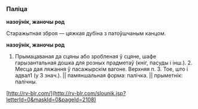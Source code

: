 ### Паліца
**назоўнік, жаночы род**

Старажытная зброя — цяжкая дубіна з патоўшчаным канцом.

**назоўнік, жаночы род**

1. Прымацаваная да сцяны або зробленая ў сцяне, шафе гарызантальная дошка для розных прадметаў (кніг, пасуды і інш.). 2. Месца дая ляжання ў пасажырскім вагоне. Верхняя п. 3. Тое, што і адвал1 (у 3 знач.). || памяншальная форма: палічка. || прыметнік: палічны.

<a rel="author">[http://rv-blr.com/](http://rv-blr.com/slounik.jsp?letterId=0&maskId=0&pageId=2108)</a>
